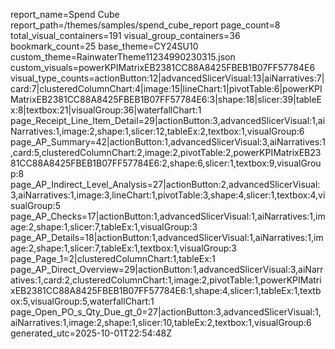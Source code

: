 ﻿report_name=Spend Cube
report_path=/themes/samples/spend_cube_report
page_count=8
total_visual_containers=191
visual_group_containers=36
bookmark_count=25
base_theme=CY24SU10
custom_theme=RainwaterTheme11234990230315.json
custom_visuals=powerKPIMatrixEB2381CC88A8425FBEB1B07FF57784E6
visual_type_counts=actionButton:12|advancedSlicerVisual:13|aiNarratives:7|card:7|clusteredColumnChart:4|image:15|lineChart:1|pivotTable:6|powerKPIMatrixEB2381CC88A8425FBEB1B07FF57784E6:3|shape:18|slicer:39|tableEx:8|textbox:21|visualGroup:36|waterfallChart:1
page_Receipt_Line_Item_Detail=29|actionButton:3,advancedSlicerVisual:1,aiNarratives:1,image:2,shape:1,slicer:12,tableEx:2,textbox:1,visualGroup:6
page_AP_Summary=42|actionButton:1,advancedSlicerVisual:3,aiNarratives:1,card:5,clusteredColumnChart:2,image:2,pivotTable:2,powerKPIMatrixEB2381CC88A8425FBEB1B07FF57784E6:2,shape:6,slicer:1,textbox:9,visualGroup:8
page_AP_Indirect_Level_Analysis=27|actionButton:2,advancedSlicerVisual:3,aiNarratives:1,image:3,lineChart:1,pivotTable:3,shape:4,slicer:1,textbox:4,visualGroup:5
page_AP_Checks=17|actionButton:1,advancedSlicerVisual:1,aiNarratives:1,image:2,shape:1,slicer:7,tableEx:1,visualGroup:3
page_AP_Details=18|actionButton:1,advancedSlicerVisual:1,aiNarratives:1,image:2,shape:1,slicer:7,tableEx:1,textbox:1,visualGroup:3
page_Page_1=2|clusteredColumnChart:1,tableEx:1
page_AP_Direct_Overview=29|actionButton:1,advancedSlicerVisual:3,aiNarratives:1,card:2,clusteredColumnChart:1,image:2,pivotTable:1,powerKPIMatrixEB2381CC88A8425FBEB1B07FF57784E6:1,shape:4,slicer:1,tableEx:1,textbox:5,visualGroup:5,waterfallChart:1
page_Open_PO_s_Qty_Due_gt_0=27|actionButton:3,advancedSlicerVisual:1,aiNarratives:1,image:2,shape:1,slicer:10,tableEx:2,textbox:1,visualGroup:6
generated_utc=2025-10-01T22:54:48Z

